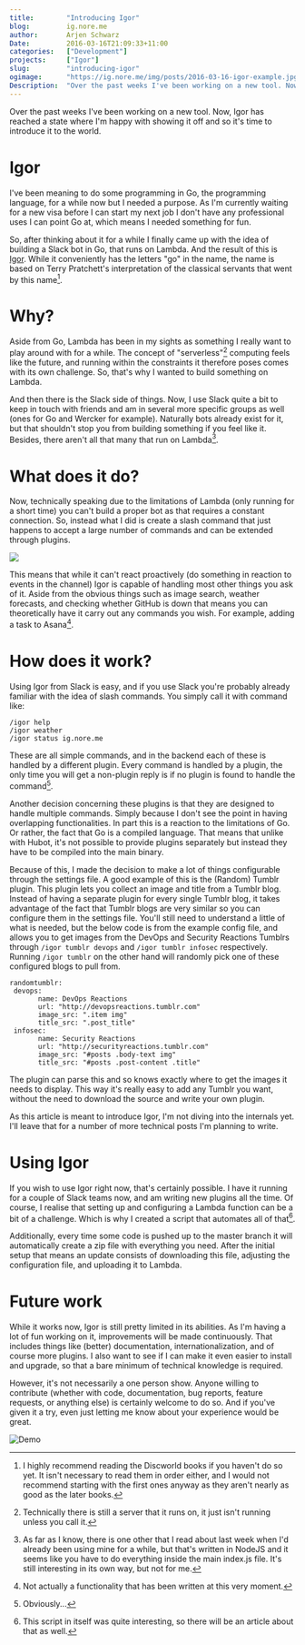 ```yaml
---
title:        "Introducing Igor"
blog:         ig.nore.me  
author:       Arjen Schwarz  
Date:         2016-03-16T21:09:33+11:00  
categories:   ["Development"]
projects:     ["Igor"]
slug:         "introducing-igor"
ogimage:      "https://ig.nore.me/img/posts/2016-03-16-igor-example.jpg"
Description:  "Over the past weeks I've been working on a new tool. Now, Igor has reached a state where I'm happy with showing it off and so it's time to introduce it to the world."
---
```


Over the past weeks I've been working on a new tool. Now, Igor has reached a state where I'm happy with showing it off and so it's time to introduce it to the world.

# Igor

I've been meaning to do some programming in Go, the programming language, for a while now but I needed a purpose. As I'm currently waiting for a new visa before I can start my next job I don't have any professional uses I can point Go at, which means I needed something for fun.

So, after thinking about it for a while I finally came up with the idea of building a Slack bot in Go, that runs on Lambda. And the result of this is [Igor](https://github.com/ArjenSchwarz/igor "Igor"). While it conveniently has the letters "go" in the name, the name is based on Terry Pratchett's interpretation of the classical servants that went by this name[^1].

# Why?

Aside from Go, Lambda has been in my sights as something I really want to play around with for a while. The concept of "serverless"[^2] computing feels like the future, and running within the constraints it therefore poses comes with its own challenge. So, that's why I wanted to build something on Lambda.

And then there is the Slack side of things. Now, I use Slack quite a bit to keep in touch with friends and am in several more specific groups as well (ones for Go and Wercker for example). Naturally bots already exist for it, but that shouldn't stop you from building something if you feel like it. Besides, there aren't all that many that run on Lambda[^3].

# What does it do?

Now, technically speaking due to the limitations of Lambda (only running for a short time) you can't build a proper bot as that requires a constant connection. So, instead what I did is create a slash command that just happens to accept a large number of commands and can be extended through plugins.

![](/img/posts/2016-03-16-igor-example.jpg)

This means that while it can't react proactively (do something  in reaction to events in the channel) Igor is capable of handling most other things you ask of it. Aside from the obvious things such as image search, weather forecasts, and checking whether GitHub is down that means you can theoretically have it carry out any commands you wish. For example, adding a task to Asana[^4].

# How does it work?

Using Igor from Slack is easy, and if you use Slack you're probably already familiar with the idea of slash commands. You simply call it with command like:

    /igor help
    /igor weather
    /igor status ig.nore.me

These are all simple commands, and in the backend each of these is handled by a different plugin. Every command is handled by a plugin, the only time you will get a non-plugin reply is if no plugin is found to handle the command[^5].

Another decision concerning these plugins is that they are designed to handle multiple commands. Simply because I don't see the point in having overlapping functionalities. In part this is a reaction to the limitations of Go. Or rather, the fact that Go is a compiled language. That means that unlike with Hubot, it's not possible to provide plugins separately but instead they have to be compiled into the main binary.

Because of this, I made the decision to make a lot of things configurable through the settings file. A good example of this is the (Random) Tumblr plugin. This plugin lets you collect an image and title from a Tumblr blog. Instead of having a separate plugin for every single Tumblr blog, it takes advantage of the fact that Tumblr blogs are very similar so you can configure them in the settings file. You'll still need to understand a little of what is needed, but the below code is from the example config file, and allows you to get images from the DevOps and Security Reactions Tumblrs through `/igor tumblr devops` and `/igor tumblr infosec` respectively. Running `/igor tumblr` on the other hand will randomly pick one of these configured blogs to pull from.

    randomtumblr:
     devops:
           name: DevOps Reactions
           url: "http://devopsreactions.tumblr.com"
           image_src: ".item img"
           title_src: ".post_title"
     infosec:
           name: Security Reactions
           url: "http://securityreactions.tumblr.com"
           image_src: "#posts .body-text img"
           title_src: "#posts .post-content .title"

The plugin can parse this and so knows exactly where to get the images it needs to display. This way it's really easy to add any Tumblr you want, without the need to download the source and write your own plugin.

As this article is meant to introduce Igor, I'm not diving into the internals yet. I'll leave that for a number of more technical posts I'm planning to write.

# Using Igor

If you wish to use Igor right now, that's certainly possible. I have it running for a couple of Slack teams now, and am writing new plugins all the time. Of course, I realise that setting up and configuring a Lambda function can be a bit of a challenge. Which is why I created a script that automates all of that[^6]. 

Additionally, every time some code is pushed up to the master branch it will automatically create a zip file with everything you need. After the initial setup that means an update consists of downloading this file, adjusting the configuration file, and uploading it to Lambda.

# Future work

While it works now, Igor is still pretty limited in its abilities. As I'm having a lot of fun working on it, improvements will be made continuously. That includes things like (better) documentation, internationalization, and of course more plugins. I also want to see if I can make it even easier to install and upgrade, so that a bare minimum of technical knowledge is required.

However, it's not necessarily a one person show. Anyone willing to contribute (whether with code, documentation,  bug reports, feature requests, or anything else) is certainly welcome to do so. And if you've given it a try, even just letting me know about your experience would be great.

![Demo](/img/posts/2016-03-16-igor-demo.gif)

[^1]:   I highly recommend reading the Discworld books if you haven't do so yet. It isn't necessary to read them in order either, and I would not recommend starting with the first ones anyway as they aren't nearly as good as the later books.

[^2]:   Technically there is still a server that it runs on, it just isn't running unless you call it.

[^3]:   As far as I know, there is one other that I read about last week when I'd already been using mine for a while, but that's written in NodeJS and it seems like you have to do everything inside the main index.js file. It's still interesting in its own way, but not for me.

[^4]:   Not actually a functionality that has been written at this very moment.

[^5]:   Obviously...

[^6]:   This script in itself was quite interesting, so there will be an article about that as well.
